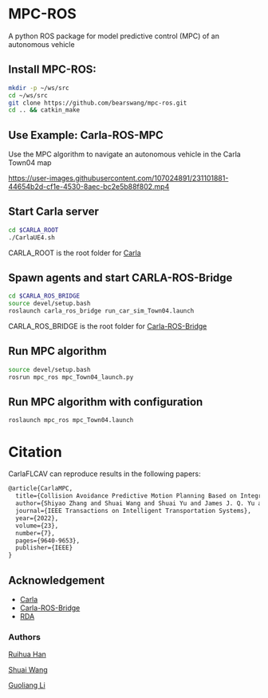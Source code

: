 # MPC-ROS
A python ROS package for model predictive control (MPC) of an autonomous vehicle

## Install MPC-ROS:

```bash
mkdir -p ~/ws/src
cd ~/ws/src
git clone https://github.com/bearswang/mpc-ros.git
cd .. && catkin_make
```

## Use Example: Carla-ROS-MPC

Use the MPC algorithm to navigate an autonomous vehicle in the Carla Town04 map

https://user-images.githubusercontent.com/107024891/231101881-44654b2d-cf1e-4530-8aec-bc2e5b88f802.mp4

## Start Carla server
```bash
cd $CARLA_ROOT
./CarlaUE4.sh
```
CARLA_ROOT is the root folder for [Carla](https://github.com/carla-simulator)

## Spawn agents and start CARLA-ROS-Bridge
```bash
cd $CARLA_ROS_BRIDGE
source devel/setup.bash
roslaunch carla_ros_bridge run_car_sim_Town04.launch 
```
CARLA_ROS_BRIDGE is the root folder for [Carla-ROS-Bridge](https://github.com/carla-simulator/ros-bridge)

## Run MPC algorithm 
```bash
source devel/setup.bash
rosrun mpc_ros mpc_Town04_launch.py
```

## Run MPC algorithm with configuration

```
roslaunch mpc_ros mpc_Town04.launch
```


# Citation

CarlaFLCAV can reproduce results in the following papers:

```tex
@article{CarlaMPC,
  title={Collision Avoidance Predictive Motion Planning Based on Integrated Perception and V2V Communication},
  author={Shiyao Zhang and Shuai Wang and Shuai Yu and James J. Q. Yu and Miaowen Wen},
  journal={IEEE Transactions on Intelligent Transportation Systems},
  year={2022},
  volume={23},
  number={7},
  pages={9640-9653},
  publisher={IEEE}
}
```


## Acknowledgement

* [Carla](https://github.com/carla-simulator)
* [Carla-ROS-Bridge](https://github.com/carla-simulator/ros-bridge)
* [RDA](https://github.com/hanruihua/RDA_planner)

### Authors

[Ruihua Han](https://github.com/hanruihua)

[Shuai Wang](https://github.com/bearswang)

[Guoliang Li](https://github.com/ReusLI1998)


